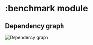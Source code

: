 # :benchmark module

## Dependency graph

![Dependency graph](../docs/images/graphs/dep_graph_benchmark.svg)
